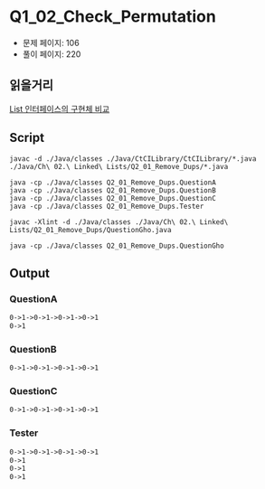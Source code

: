 # Q1_02_Check_Permutation

- 문제 페이지: 106
- 풀이 페이지: 220

## 읽을거리

[List 인터페이스의 구현체 비교](https://blog.naver.com/PostView.nhn?blogId=heartflow89&logNo=220991199432&redirect=Dlog&widgetTypeCall=true&directAccess=false)

## Script

```script
javac -d ./Java/classes ./Java/CtCILibrary/CtCILibrary/*.java ./Java/Ch\ 02.\ Linked\ Lists/Q2_01_Remove_Dups/*.java

java -cp ./Java/classes Q2_01_Remove_Dups.QuestionA
java -cp ./Java/classes Q2_01_Remove_Dups.QuestionB
java -cp ./Java/classes Q2_01_Remove_Dups.QuestionC
java -cp ./Java/classes Q2_01_Remove_Dups.Tester

javac -Xlint -d ./Java/classes ./Java/Ch\ 02.\ Linked\ Lists/Q2_01_Remove_Dups/QuestionGho.java

java -cp ./Java/classes Q2_01_Remove_Dups.QuestionGho
```

## Output

### QuestionA

```txt
0->1->0->1->0->1->0->1
0->1
```

### QuestionB

```txt
0->1->0->1->0->1->0->1
```

### QuestionC

```txt
0->1->0->1->0->1->0->1
```

### Tester

```txt
0->1->0->1->0->1->0->1
0->1
0->1
0->1
```
